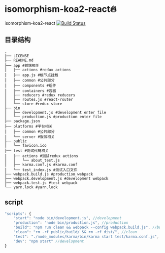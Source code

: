 isomorphism-koa2-react:fire:
===
isomorphism-koa2-react [![Build Status](https://travis-ci.org/timmyLan/isomorphism-koa2-react.svg?branch=master)](https://travis-ci.org/timmyLan/isomorphism-koa2-react)

目录结构
---
```
.
├── LICENSE
├── README.md
├── app #前端相关
│   ├── actions #redux actions
│   ├── app.js #根节点挂载
│   ├── common #公共部分 
│   ├── components #组件
│   ├── containers #容器
│   ├── reducers #redux reducers
│   ├── routes.js #react-router
│   └── store #redux store
├── bin
│   ├── development.js #development enter file
│   └── production.js #production enter file
├── package.json 
├── platforms #平台相关
│   ├── common #公共部分 
│   └── server #服务相关
├── public
│   └── favicon.ico
├── test #测试代码相关
│   ├── actions #测试redux actions
│   │   └── about_test.js
│   ├── karma.conf.js #karma.conf
│   └── test_index.js #测试入口文件
├── webpack.build.js #production webpack
├── webpack.development.js #development webpack
├── webpack.test.js #test webpack
└── yarn.lock #yarn.lock

```
script
----
```javascript
"scripts": {
    "start": "node bin/development.js", //development
    "production": "node bin/production.js", //production
    "build": "npm run clean && webpack --config webpack.build.js", //build
    "clean": "rm -rf public/build/ && rm -rf dist/", //clean
    "test": "./node_modules/karma/bin/karma start test/karma.conf.js", //test
    "dev": "npm start" //development
}
```
